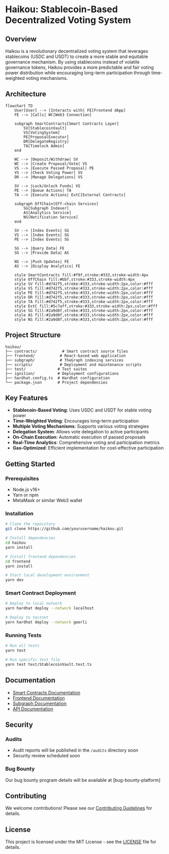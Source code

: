 # Haikou: Stablecoin-Based Decentralized Voting System

## Overview
Haikou is a revolutionary decentralized voting system that leverages stablecoins (USDC and USDT) to create a more stable and equitable governance mechanism. By using stablecoins instead of volatile governance tokens, Haikou provides a more predictable and fair voting power distribution while encouraging long-term participation through time-weighted voting mechanisms.

## Architecture
```mermaid
flowchart TD
    User[User] --> |Interacts with| FE[Frontend dApp]
    FE --> |Calls| WC[Web3 Connection]
    
    subgraph SmartContracts[Smart Contracts Layer]
        SV[StablecoinVault]
        VS[VotingSystem]
        PE[ProposalExecutor]
        DR[DelegateRegistry]
        TA[Timelock Admin]
    end
    
    WC --> |Deposit/Withdraw| SV
    WC --> |Create Proposal/Vote| VS
    VS --> |Execute Passed Proposal| PE
    VS --> |Check Voting Power| SV
    DR --> |Manage Delegations| VS
    
    SV --> |Lock/Unlock Funds| VS
    PE --> |Queue Actions| TA
    TA --> |Execute Actions| ExtC[External Contracts]
    
    subgraph OffChain[Off-chain Services]
        SG[Subgraph Indexer]
        AS[Analytics Service]
        NS[Notification Service]
    end
    
    SV --> |Index Events| SG
    VS --> |Index Events| SG
    PE --> |Index Events| SG
    
    SG --> |Query Data| FE
    SG --> |Provide Data| AS
    
    NS --> |Push Updates| FE
    AS --> |Display Analytics| FE
    
    style SmartContracts fill:#f9f,stroke:#333,stroke-width:4px
    style OffChain fill:#bbf,stroke:#333,stroke-width:4px
    style SV fill:#d742f5,stroke:#333,stroke-width:2px,color:#fff
    style VS fill:#d742f5,stroke:#333,stroke-width:2px,color:#fff
    style PE fill:#d742f5,stroke:#333,stroke-width:2px,color:#fff
    style DR fill:#d742f5,stroke:#333,stroke-width:2px,color:#fff
    style TA fill:#d742f5,stroke:#333,stroke-width:2px,color:#fff
    style ExtC fill:#5c7aff,stroke:#333,stroke-width:2px,color:#fff
    style SG fill:#2a9d8f,stroke:#333,stroke-width:2px,color:#fff
    style AS fill:#2a9d8f,stroke:#333,stroke-width:2px,color:#fff
    style NS fill:#2a9d8f,stroke:#333,stroke-width:2px,color:#fff
```

## Project Structure
```
haikou/
├── contracts/           # Smart contract source files
├── frontend/           # React-based web application
├── subgraph/           # TheGraph indexing services
├── scripts/            # Deployment and maintenance scripts
├── test/              # Test suites
├── ignition/          # Deployment configurations
├── hardhat.config.ts  # Hardhat configuration
└── package.json       # Project dependencies
```

## Key Features
- **Stablecoin-Based Voting**: Uses USDC and USDT for stable voting power
- **Time-Weighted Voting**: Encourages long-term participation
- **Multiple Voting Mechanisms**: Supports various voting strategies
- **Delegation System**: Allows vote delegation to active participants
- **On-Chain Execution**: Automatic execution of passed proposals
- **Real-Time Analytics**: Comprehensive voting and participation metrics
- **Gas-Optimized**: Efficient implementation for cost-effective participation

## Getting Started

### Prerequisites
- Node.js v16+
- Yarn or npm
- MetaMask or similar Web3 wallet

### Installation
```bash
# Clone the repository
git clone https://github.com/yourusername/haikou.git

# Install dependencies
cd haikou
yarn install

# Install frontend dependencies
cd frontend
yarn install

# Start local development environment
yarn dev
```

### Smart Contract Deployment
```bash
# Deploy to local network
yarn hardhat deploy --network localhost

# Deploy to testnet
yarn hardhat deploy --network goerli
```

### Running Tests
```bash
# Run all tests
yarn test

# Run specific test file
yarn test test/StablecoinVault.test.ts
```

## Documentation

- [Smart Contracts Documentation](./contracts/README.md)
- [Frontend Documentation](./frontend/README.md)
- [Subgraph Documentation](./subgraph/README.md)
- [API Documentation](./docs/API.md)

## Security

### Audits
- Audit reports will be published in the `/audits` directory soon
- Security review scheduled soon

### Bug Bounty
Our bug bounty program details will be available at [bug-bounty-platform]

## Contributing
We welcome contributions! Please see our [Contributing Guidelines](CONTRIBUTING.md) for details.

## License
This project is licensed under the MIT License - see the [LICENSE](LICENSE) file for details.